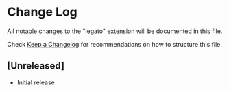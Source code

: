 # Change Log

All notable changes to the "legato" extension will be documented in this file.

Check [Keep a Changelog](http://keepachangelog.com/) for recommendations on how to structure this file.

## [Unreleased]

- Initial release